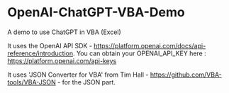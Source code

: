 # OpenAI-ChatGPT-VBA-Demo
A demo to use ChatGPT in VBA (Excel)

It uses the OpenAI API SDK - https://platform.openai.com/docs/api-reference/introduction. You can obtain your OPENAI_API_KEY here : https://platform.openai.com/api-keys

It uses 'JSON Converter for VBA' from Tim Hall - https://github.com/VBA-tools/VBA-JSON - for the JSON part.
